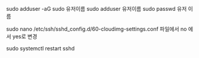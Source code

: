 sudo adduser -aG sudo 유저이름
sudo  adduser 유저이름
sudo passwd  유저 이름

sudo nano /etc/ssh/sshd_config.d/60-cloudimg-settings.conf
파일에서 no 에서 yes로 변경

sudo systemctl restart sshd